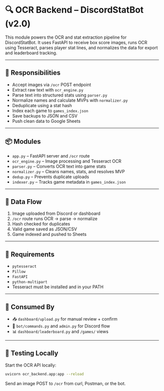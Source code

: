 # 🔍 OCR Backend – DiscordStatBot (v2.0)

This module powers the OCR and stat extraction pipeline for DiscordStatBot. It uses FastAPI to receive box score images, runs OCR using Tesseract, parses player stat lines, and normalizes the data for export and leaderboard tracking.

---

## 🧠 Responsibilities

- Accept images via `/ocr` POST endpoint
- Extract raw text with `ocr_engine.py`
- Parse text into structured stats using `parser.py`
- Normalize names and calculate MVPs with `normalizer.py`
- Deduplicate using a stat hash
- Index each game to `games_index.json`
- Save backups to JSON and CSV
- Push clean data to Google Sheets

---

## 📦 Modules

- `app.py` – FastAPI server and `/ocr` route
- `ocr_engine.py` – Image processing and Tesseract OCR
- `parser.py` – Converts OCR text into game stats
- `normalizer.py` – Cleans names, stats, and resolves MVP
- `dedup.py` – Prevents duplicate uploads
- `indexer.py` – Tracks game metadata in `games_index.json`

---

## 🔁 Data Flow

1. Image uploaded from Discord or dashboard
2. `/ocr` route runs OCR → parse → normalize
3. Hash checked for duplicates
4. Valid game saved as JSON/CSV
5. Game indexed and pushed to Sheets

---

## 🔧 Requirements

- `pytesseract`
- `Pillow`
- `FastAPI`
- `python-multipart`
- Tesseract must be installed and in your PATH

---

## 🔗 Consumed By

- 📥 `dashboard/upload.py` for manual review + confirm
- 🤖 `bot/commands.py` and `admin.py` for Discord flow
- 📊 `dashboard/leaderboard.py` and `/games/` views

---

## 🧪 Testing Locally

Start the OCR API locally:
```bash
uvicorn ocr_backend.app:app --reload
```

Send an image POST to `/ocr` from curl, Postman, or the bot.
```
